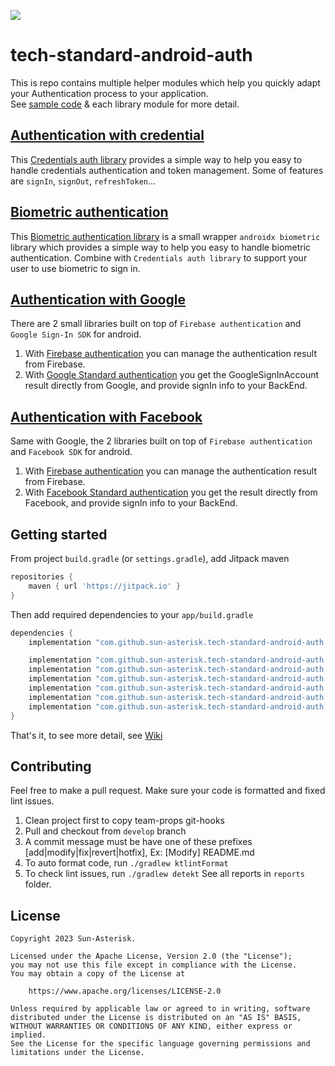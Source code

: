 [![](https://jitpack.io/v/sun-asterisk/tech-standard-android-auth.svg)](https://jitpack.io/#sun-asterisk/tech-standard-android-auth)

# tech-standard-android-auth

This is repo contains multiple helper modules which help you quickly adapt your Authentication
process to your application.<br>
See [sample code](app/src/main/java/com/sun/auth/sample) & each library module for more detail.

## [Authentication with credential](https://github.com/sun-asterisk/tech-standard-android-auth/wiki/Credentials-authentication)
This [Credentials auth library](https://github.com/sun-asterisk/tech-standard-android-auth/tree/master/credentialsauth) 
provides a simple way to help you easy to handle credentials authentication and token management.
Some of features are `signIn`, `signOut`, `refreshToken`...

## [Biometric authentication](https://github.com/sun-asterisk/tech-standard-android-auth/wiki/Biometric-authentication)
This [Biometric authentication library](https://github.com/sun-asterisk/tech-standard-android-auth/tree/master/biometricauth) 
is a small wrapper `androidx biometric` library which provides a simple way to help you easy to handle biometric authentication. 
Combine with `Credentials auth library` to support your user to use biometric to sign in.

## [Authentication with Google](https://github.com/sun-asterisk/tech-standard-android-auth/wiki/Google-Standard-Authentication)
There are 2 small libraries built on top of `Firebase authentication` and `Google Sign-In SDK` for android.
1. With [Firebase authentication](https://github.com/sun-asterisk/tech-standard-android-auth/wiki/Google-Authentication-via-Firebase)
you can manage the authentication result from Firebase. 
2. With [Google Standard authentication](https://github.com/sun-asterisk/tech-standard-android-auth/wiki/Google-Standard-Authentication)
you get the GoogleSignInAccount result directly from Google, and provide signIn info to your BackEnd.

## [Authentication with Facebook](https://github.com/sun-asterisk/tech-standard-android-auth/wiki/Facebook-Standard-authentication)
Same with Google, the 2 libraries built on top of `Firebase authentication` and `Facebook SDK` for android.
1. With [Firebase authentication](https://github.com/sun-asterisk/tech-standard-android-auth/wiki/Facebook-Authentication-via-Firebase)
you can manage the authentication result from Firebase.
2. With [Facebook Standard authentication](https://github.com/sun-asterisk/tech-standard-android-auth/wiki/Facebook-Standard-authentication)
you get the result directly from Facebook, and provide signIn info to your BackEnd.

## Getting started
From project `build.gradle` (or `settings.gradle`), add Jitpack maven
```groovy
repositories {
    maven { url 'https://jitpack.io' }
}
```
Then add required dependencies to your `app/build.gradle`
```groovy
dependencies {
    implementation "com.github.sun-asterisk.tech-standard-android-auth:core:${latest_version}" // required

    implementation "com.github.sun-asterisk.tech-standard-android-auth:biometricauth:${latest_version}"
    implementation "com.github.sun-asterisk.tech-standard-android-auth:credentialsauth:${latest_version}"
    implementation "com.github.sun-asterisk.tech-standard-android-auth:googleauth:${latest_version}"
    implementation "com.github.sun-asterisk.tech-standard-android-auth:googlefirebaseauth:${latest_version}"
    implementation "com.github.sun-asterisk.tech-standard-android-auth:facebookauth:${latest_version}"
    implementation "com.github.sun-asterisk.tech-standard-android-auth:facebookfirebaseauth:${latest_version}"
}
```
That's it, to see more detail, see [Wiki](https://github.com/sun-asterisk/tech-standard-android-auth/wiki)

## Contributing
Feel free to make a pull request. Make sure your code is formatted and fixed lint issues.

1. Clean project first to copy team-props git-hooks
2. Pull and checkout from `develop` branch
3. A commit message must be have one of these prefixes [add|modify|fix|revert|hotfix], Ex: [Modify] README.md
4. To auto format code, run `./gradlew ktlintFormat`
5. To check lint issues, run `./gradlew detekt`
See all reports in `reports` folder.

## License
```
Copyright 2023 Sun-Asterisk.

Licensed under the Apache License, Version 2.0 (the "License");
you may not use this file except in compliance with the License.
You may obtain a copy of the License at

    https://www.apache.org/licenses/LICENSE-2.0

Unless required by applicable law or agreed to in writing, software
distributed under the License is distributed on an "AS IS" BASIS,
WITHOUT WARRANTIES OR CONDITIONS OF ANY KIND, either express or implied.
See the License for the specific language governing permissions and
limitations under the License.
```
